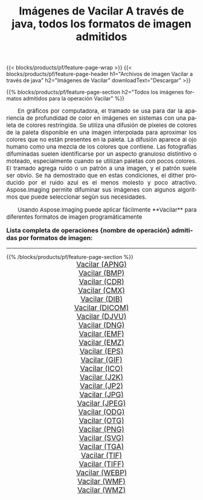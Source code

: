 ﻿---
title: Imágenes de Vacilar A través de java, todos los formatos de imagen admitidos 
weight: 3920
url: /es/java/dither/ 
lang: es
langdirlevel: 2
locales: zh-hans,ja,it,ru,de,es,fr,nl,id,lt,pl,pt,vi,tr,ko,zh-hant,ar,hi,th,sv,cs,uk,he
description: Usando Aspose.Imaging puede fácilmente Vacilar imágenes a través de java
---

{{< blocks/products/pf/feature-page-wrap >}}
{{< blocks/products/pf/feature-page-header h1="Archivos de imagen Vacilar a través de java" h2="Imágenes de Vacilar" downloadText="Descargar" >}}


{{% blocks/products/pf/feature-page-section  h2="Todos los imágenes formatos admitidos para la operación Vacilar" %}}
<p align="justify" style="text-indent:2em;font-size:15px;">
En gráficos por computadora, el tramado se usa para dar la apariencia de profundidad de color en imágenes en sistemas con una paleta de colores restringida. Se utiliza una difusión de píxeles de colores de la paleta disponible en una imagen interpolada para aproximar los colores que no están presentes en la paleta. La difusión aparece al ojo humano como una mezcla de los colores que contiene. Las fotografías difuminadas suelen identificarse por un aspecto granuloso distintivo o moteado, especialmente cuando se utilizan paletas con pocos colores. El tramado agrega ruido o un patrón a una imagen, y el patrón suele ser obvio. Se ha demostrado que en estas condiciones, el dither producido por el ruido azul es el menos molesto y poco atractivo. Aspose.Imaging permite difuminar sus imágenes con algunos algoritmos que puede seleccionar según sus necesidades.
</p>
<p align="justify" style="text-indent:2em;font-size:15px;">
Usando Aspose.Imaging puede aplicar fácilmente **Vacilar** para diferentes formatos de imagen programáticamente
</p>
<h3 style="margin-top:16px;">
Lista completa de operaciones {nombre de operación} admitidas por formatos de imagen:
</h3>
<hr/>
{{% /blocks/products/pf/feature-page-section %}}
<div class="container-fluid productfamilypage bg-gray">
    <div class="convertypes bg-gray agp-content section">
        <div class="container">
		<div class="row other-converters" style="gap: 10px;font-size: 19px;text-align:center;">
		    <div class='col-md-3 other-converter remove-lp remove-rp'><a href="/imaging/es/java/dither/apng/" style="padding:15px;">Vacilar (APNG)</a></div><div class='col-md-3 other-converter remove-lp remove-rp'><a href="/imaging/es/java/dither/bmp/" style="padding:15px;">Vacilar (BMP)</a></div><div class='col-md-3 other-converter remove-lp remove-rp'><a href="/imaging/es/java/dither/cdr/" style="padding:15px;">Vacilar (CDR)</a></div><div class='col-md-3 other-converter remove-lp remove-rp'><a href="/imaging/es/java/dither/cmx/" style="padding:15px;">Vacilar (CMX)</a></div><div class='col-md-3 other-converter remove-lp remove-rp'><a href="/imaging/es/java/dither/dib/" style="padding:15px;">Vacilar (DIB)</a></div><div class='col-md-3 other-converter remove-lp remove-rp'><a href="/imaging/es/java/dither/dicom/" style="padding:15px;">Vacilar (DICOM)</a></div><div class='col-md-3 other-converter remove-lp remove-rp'><a href="/imaging/es/java/dither/djvu/" style="padding:15px;">Vacilar (DJVU)</a></div><div class='col-md-3 other-converter remove-lp remove-rp'><a href="/imaging/es/java/dither/dng/" style="padding:15px;">Vacilar (DNG)</a></div><div class='col-md-3 other-converter remove-lp remove-rp'><a href="/imaging/es/java/dither/emf/" style="padding:15px;">Vacilar (EMF)</a></div><div class='col-md-3 other-converter remove-lp remove-rp'><a href="/imaging/es/java/dither/emz/" style="padding:15px;">Vacilar (EMZ)</a></div><div class='col-md-3 other-converter remove-lp remove-rp'><a href="/imaging/es/java/dither/eps/" style="padding:15px;">Vacilar (EPS)</a></div><div class='col-md-3 other-converter remove-lp remove-rp'><a href="/imaging/es/java/dither/gif/" style="padding:15px;">Vacilar (GIF)</a></div><div class='col-md-3 other-converter remove-lp remove-rp'><a href="/imaging/es/java/dither/ico/" style="padding:15px;">Vacilar (ICO)</a></div><div class='col-md-3 other-converter remove-lp remove-rp'><a href="/imaging/es/java/dither/j2k/" style="padding:15px;">Vacilar (J2K)</a></div><div class='col-md-3 other-converter remove-lp remove-rp'><a href="/imaging/es/java/dither/jp2/" style="padding:15px;">Vacilar (JP2)</a></div><div class='col-md-3 other-converter remove-lp remove-rp'><a href="/imaging/es/java/dither/jpg/" style="padding:15px;">Vacilar (JPG)</a></div><div class='col-md-3 other-converter remove-lp remove-rp'><a href="/imaging/es/java/dither/jpeg/" style="padding:15px;">Vacilar (JPEG)</a></div><div class='col-md-3 other-converter remove-lp remove-rp'><a href="/imaging/es/java/dither/odg/" style="padding:15px;">Vacilar (ODG)</a></div><div class='col-md-3 other-converter remove-lp remove-rp'><a href="/imaging/es/java/dither/otg/" style="padding:15px;">Vacilar (OTG)</a></div><div class='col-md-3 other-converter remove-lp remove-rp'><a href="/imaging/es/java/dither/png/" style="padding:15px;">Vacilar (PNG)</a></div><div class='col-md-3 other-converter remove-lp remove-rp'><a href="/imaging/es/java/dither/svg/" style="padding:15px;">Vacilar (SVG)</a></div><div class='col-md-3 other-converter remove-lp remove-rp'><a href="/imaging/es/java/dither/tga/" style="padding:15px;">Vacilar (TGA)</a></div><div class='col-md-3 other-converter remove-lp remove-rp'><a href="/imaging/es/java/dither/tif/" style="padding:15px;">Vacilar (TIF)</a></div><div class='col-md-3 other-converter remove-lp remove-rp'><a href="/imaging/es/java/dither/tiff/" style="padding:15px;">Vacilar (TIFF)</a></div><div class='col-md-3 other-converter remove-lp remove-rp'><a href="/imaging/es/java/dither/webp/" style="padding:15px;">Vacilar (WEBP)</a></div><div class='col-md-3 other-converter remove-lp remove-rp'><a href="/imaging/es/java/dither/wmf/" style="padding:15px;">Vacilar (WMF)</a></div><div class='col-md-3 other-converter remove-lp remove-rp'><a href="/imaging/es/java/dither/wmz/" style="padding:15px;">Vacilar (WMZ)</a></div>
                </div>
        </div>
    </div>
</div>
<br/>
